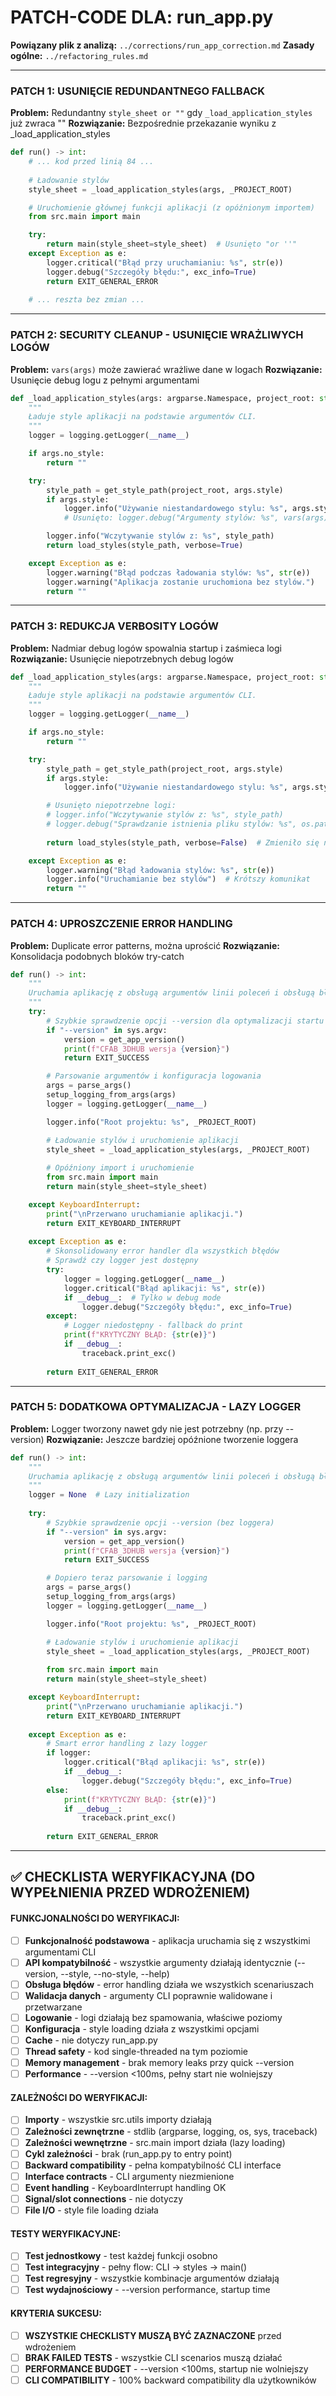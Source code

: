 # PATCH-CODE DLA: run_app.py

**Powiązany plik z analizą:** `../corrections/run_app_correction.md`
**Zasady ogólne:** `../refactoring_rules.md`

---

### PATCH 1: USUNIĘCIE REDUNDANTNEGO FALLBACK

**Problem:** Redundantny `style_sheet or ""` gdy `_load_application_styles` już zwraca ""
**Rozwiązanie:** Bezpośrednie przekazanie wyniku z _load_application_styles

```python
def run() -> int:
    # ... kod przed linią 84 ...
    
    # Ładowanie stylów
    style_sheet = _load_application_styles(args, _PROJECT_ROOT)

    # Uruchomienie głównej funkcji aplikacji (z opóźnionym importem)
    from src.main import main

    try:
        return main(style_sheet=style_sheet)  # Usunięto "or ''"
    except Exception as e:
        logger.critical("Błąd przy uruchamianiu: %s", str(e))
        logger.debug("Szczegóły błędu:", exc_info=True)
        return EXIT_GENERAL_ERROR
    
    # ... reszta bez zmian ...
```

---

### PATCH 2: SECURITY CLEANUP - USUNIĘCIE WRAŻLIWYCH LOGÓW

**Problem:** `vars(args)` może zawierać wrażliwe dane w logach
**Rozwiązanie:** Usunięcie debug logu z pełnymi argumentami

```python
def _load_application_styles(args: argparse.Namespace, project_root: str) -> str:
    """
    Ładuje style aplikacji na podstawie argumentów CLI.
    """
    logger = logging.getLogger(__name__)

    if args.no_style:
        return ""

    try:
        style_path = get_style_path(project_root, args.style)
        if args.style:
            logger.info("Używanie niestandardowego stylu: %s", args.style)
            # Usunięto: logger.debug("Argumenty stylów: %s", vars(args))

        logger.info("Wczytywanie stylów z: %s", style_path)
        return load_styles(style_path, verbose=True)

    except Exception as e:
        logger.warning("Błąd podczas ładowania stylów: %s", str(e))
        logger.warning("Aplikacja zostanie uruchomiona bez stylów.")
        return ""
```

---

### PATCH 3: REDUKCJA VERBOSITY LOGÓW

**Problem:** Nadmiar debug logów spowalnia startup i zaśmieca logi
**Rozwiązanie:** Usunięcie niepotrzebnych debug logów

```python
def _load_application_styles(args: argparse.Namespace, project_root: str) -> str:
    """
    Ładuje style aplikacji na podstawie argumentów CLI.
    """
    logger = logging.getLogger(__name__)

    if args.no_style:
        return ""

    try:
        style_path = get_style_path(project_root, args.style)
        if args.style:
            logger.info("Używanie niestandardowego stylu: %s", args.style)

        # Usunięto niepotrzebne logi:
        # logger.info("Wczytywanie stylów z: %s", style_path)
        # logger.debug("Sprawdzanie istnienia pliku stylów: %s", os.path.exists(style_path))
        
        return load_styles(style_path, verbose=False)  # Zmieniło się na verbose=False

    except Exception as e:
        logger.warning("Błąd ładowania stylów: %s", str(e))
        logger.info("Uruchamianie bez stylów")  # Krótszy komunikat
        return ""
```

---

### PATCH 4: UPROSZCZENIE ERROR HANDLING

**Problem:** Duplicate error patterns, można uprościć
**Rozwiązanie:** Konsolidacja podobnych bloków try-catch

```python
def run() -> int:
    """
    Uruchamia aplikację z obsługą argumentów linii poleceń i obsługą błędów.
    """
    try:
        # Szybkie sprawdzenie opcji --version dla optymalizacji startu
        if "--version" in sys.argv:
            version = get_app_version()
            print(f"CFAB_3DHUB wersja {version}")
            return EXIT_SUCCESS

        # Parsowanie argumentów i konfiguracja logowania
        args = parse_args()
        setup_logging_from_args(args)
        logger = logging.getLogger(__name__)

        logger.info("Root projektu: %s", _PROJECT_ROOT)

        # Ładowanie stylów i uruchomienie aplikacji
        style_sheet = _load_application_styles(args, _PROJECT_ROOT)
        
        # Opóźniony import i uruchomienie
        from src.main import main
        return main(style_sheet=style_sheet)

    except KeyboardInterrupt:
        print("\nPrzerwano uruchamianie aplikacji.")
        return EXIT_KEYBOARD_INTERRUPT
    
    except Exception as e:
        # Skonsolidowany error handler dla wszystkich błędów
        # Sprawdź czy logger jest dostępny
        try:
            logger = logging.getLogger(__name__)
            logger.critical("Błąd aplikacji: %s", str(e))
            if __debug__:  # Tylko w debug mode
                logger.debug("Szczegóły błędu:", exc_info=True)
        except:
            # Logger niedostępny - fallback do print
            print(f"KRYTYCZNY BŁĄD: {str(e)}")
            if __debug__:
                traceback.print_exc()
        
        return EXIT_GENERAL_ERROR
```

---

### PATCH 5: DODATKOWA OPTYMALIZACJA - LAZY LOGGER

**Problem:** Logger tworzony nawet gdy nie jest potrzebny (np. przy --version)
**Rozwiązanie:** Jeszcze bardziej opóźnione tworzenie loggera

```python
def run() -> int:
    """
    Uruchamia aplikację z obsługą argumentów linii poleceń i obsługą błędów.
    """
    logger = None  # Lazy initialization
    
    try:
        # Szybkie sprawdzenie opcji --version (bez loggera)
        if "--version" in sys.argv:
            version = get_app_version()
            print(f"CFAB_3DHUB wersja {version}")
            return EXIT_SUCCESS

        # Dopiero teraz parsowanie i logging
        args = parse_args()
        setup_logging_from_args(args)
        logger = logging.getLogger(__name__)

        logger.info("Root projektu: %s", _PROJECT_ROOT)

        # Ładowanie stylów i uruchomienie aplikacji
        style_sheet = _load_application_styles(args, _PROJECT_ROOT)
        
        from src.main import main
        return main(style_sheet=style_sheet)

    except KeyboardInterrupt:
        print("\nPrzerwano uruchamianie aplikacji.")
        return EXIT_KEYBOARD_INTERRUPT
    
    except Exception as e:
        # Smart error handling z lazy logger
        if logger:
            logger.critical("Błąd aplikacji: %s", str(e))
            if __debug__:
                logger.debug("Szczegóły błędu:", exc_info=True)
        else:
            print(f"KRYTYCZNY BŁĄD: {str(e)}")
            if __debug__:
                traceback.print_exc()
        
        return EXIT_GENERAL_ERROR
```

---

## ✅ CHECKLISTA WERYFIKACYJNA (DO WYPEŁNIENIA PRZED WDROŻENIEM)

#### **FUNKCJONALNOŚCI DO WERYFIKACJI:**

- [ ] **Funkcjonalność podstawowa** - aplikacja uruchamia się z wszystkimi argumentami CLI
- [ ] **API kompatybilność** - wszystkie argumenty działają identycznie (--version, --style, --no-style, --help)
- [ ] **Obsługa błędów** - error handling działa we wszystkich scenariuszach
- [ ] **Walidacja danych** - argumenty CLI poprawnie walidowane i przetwarzane
- [ ] **Logowanie** - logi działają bez spamowania, właściwe poziomy
- [ ] **Konfiguracja** - style loading działa z wszystkimi opcjami
- [ ] **Cache** - nie dotyczy run_app.py
- [ ] **Thread safety** - kod single-threaded na tym poziomie
- [ ] **Memory management** - brak memory leaks przy quick --version
- [ ] **Performance** - --version <100ms, pełny start nie wolniejszy

#### **ZALEŻNOŚCI DO WERYFIKACJI:**

- [ ] **Importy** - wszystkie src.utils importy działają
- [ ] **Zależności zewnętrzne** - stdlib (argparse, logging, os, sys, traceback)
- [ ] **Zależności wewnętrzne** - src.main import działa (lazy loading)
- [ ] **Cykl zależności** - brak (run_app.py to entry point)
- [ ] **Backward compatibility** - pełna kompatybilność CLI interface
- [ ] **Interface contracts** - CLI argumenty niezmienione
- [ ] **Event handling** - KeyboardInterrupt handling OK
- [ ] **Signal/slot connections** - nie dotyczy
- [ ] **File I/O** - style file loading działa

#### **TESTY WERYFIKACYJNE:**

- [ ] **Test jednostkowy** - test każdej funkcji osobno
- [ ] **Test integracyjny** - pełny flow: CLI → styles → main()
- [ ] **Test regresyjny** - wszystkie kombinacje argumentów działają
- [ ] **Test wydajnościowy** - --version performance, startup time

#### **KRYTERIA SUKCESU:**

- [ ] **WSZYSTKIE CHECKLISTY MUSZĄ BYĆ ZAZNACZONE** przed wdrożeniem
- [ ] **BRAK FAILED TESTS** - wszystkie CLI scenarios muszą działać
- [ ] **PERFORMANCE BUDGET** - --version <100ms, startup nie wolniejszy
- [ ] **CLI COMPATIBILITY** - 100% backward compatibility dla użytkowników